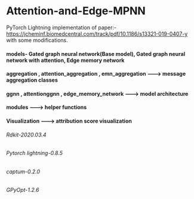 # Attention-and-Edge-MPNN
PyTorch Lightning implementation of paper:-https://jcheminf.biomedcentral.com/track/pdf/10.1186/s13321-019-0407-y
    with some modifications.
#### models- Gated graph neural network(Base model), Gated graph neural network with attention, Edge memory network

#### aggregation , attention_aggregation , emn_aggregation     --->  message aggregation classes
#### ggnn        , attentionggnn         , edge_memory_network --->  model architecture
#### modules                                                   --->  helper functions
#### Visualization                                             --->  attribution score visualization


###### Rdkit-2020.03.4
###### Pytorch lightning-0.8.5
###### captum-0.2.0
###### GPyOpt-1.2.6
